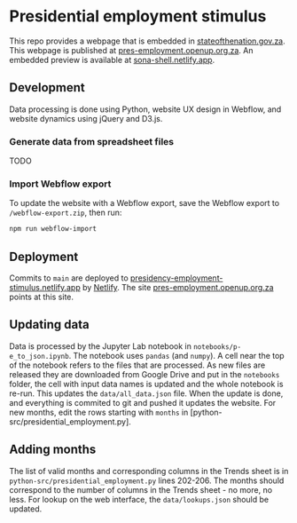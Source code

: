 # Presidential employment stimulus

This repo provides a webpage that is embedded in [stateofthenation.gov.za](https://www.stateofthenation.gov.za/). This webpage is published at [pres-employment.openup.org.za](https://pres-employment.openup.org.za). An embedded preview is available at [sona-shell.netlify.app](https://sona-shell.netlify.app).


## Development

Data processing is done using Python, website UX design in Webflow, and website dynamics using jQuery and D3.js.

### Generate data from spreadsheet files

TODO

### Import Webflow export

To update the website with a Webflow export, save the Webflow export to `/webflow-export.zip`, then run:

```bash
npm run webflow-import
```

## Deployment

Commits to `main` are deployed to [presidency-employment-stimulus.netlify.app](https://presidency-employment-stimulus.netlify.app) by [Netlify](https://app.netlify.com/sites/presidency-employment-stimulus). The site [pres-employment.openup.org.za](http://pres-employment.openup.org.za) points at this site.

## Updating data

Data is processed by the Jupyter Lab notebook in `notebooks/p-e_to_json.ipynb`. The notebook uses `pandas` (and `numpy`). A cell near the top of the notebook refers to the files that are processed. As new files are released they are downloaded from Google Drive and put in the `notebooks` folder, the cell with input data names is updated and the whole notebook is re-run. This updates the `data/all_data.json` file. When the update is done, and everything is commited to git and pushed it updates the website. For new months, edit the rows starting with `months` in [python-src/presidential\_employment.py].

## Adding months

The list of valid months and corresponding columns in the Trends sheet is in `python-src/presidential_employment.py` lines 202-206.
The months should correspond to the number of columns in the Trends sheet - no more, no less. For lookup on the web interface,
the `data/lookups.json` should be updated.
